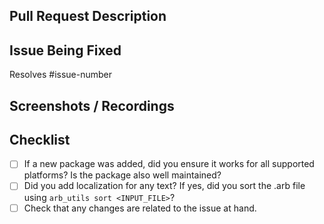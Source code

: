 ## Pull Request Description

<!--- Please describe what was changed -->

## Issue Being Fixed

<!-- Please describe the problem that is being fixed and, if applicable, reference a GitHub issue -->

Resolves #issue-number

## Screenshots / Recordings

<!-- This section is optional but highly recommended to show off your changes! -->

## Checklist

- [ ] If a new package was added, did you ensure it works for all supported platforms? Is the package also well maintained?
- [ ] Did you add localization for any text? If yes, did you sort the .arb file using ```arb_utils sort <INPUT_FILE>```?
- [ ] Check that any changes are related to the issue at hand.
